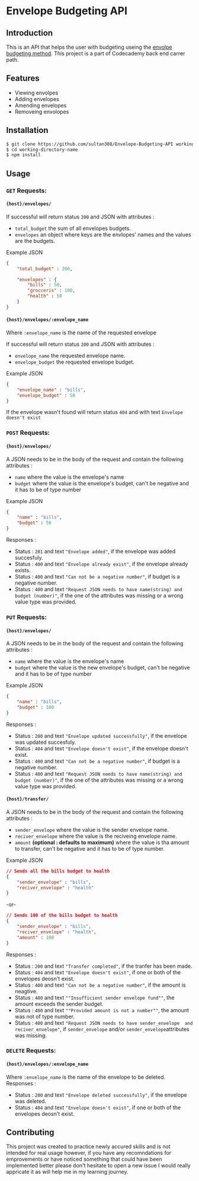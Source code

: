 # **Envelope Budgeting API**
 

## Introduction 
This is an API that helps the user with budgeting useing the [envolpe budgeting method](https://www.thebalance.com/what-is-envelope-budgeting-1293682). This project is a part of Codecademy back end carrer path.
## Features
* Viewing envolpes
* Adding envelopes
* Amending envelopes
* Removeing envolopes
## Installation
```bash
$ git clone https://github.com/sultan308/Envelope-Budgeting-API working-directory-name
$ cd working-directory-name
$ npm install
``` 
## Usage
### ```GET``` Requests:
#### ```{host}/envelopes/```
If successful will return status ```200``` and JSON with attributes :
* ```total_budget``` the sum of all envelopes budgets.
* ```envelopes``` an object where keys are the envlopes' names and the values are the budgets.
  
Example JSON
```json
{ 
    "total_budget" : 200,

    "envelopes" : {
        "bills" : 50,
        "grocceris" : 100,
        "health" : 50
    }
}
```
#### ```{host}/envelopes/:envelope_name```
Where ```:envelope_name``` is the name of the requested envelope
  
If successful will return status ```200``` and JSON with attributes :
* ```envelope_name``` the requested envelope name.
* ```envelope_budget``` the requested envelope budget.
  
Example JSON
```json
{ 
    "envelope_name" : "bills",
    "envelope_budget" : 50
}
```
If the envelope wasn't found will return status ```404``` and with text ```Envelope doesn't exist```
### ```POST``` Requests:
#### ```{host}/envelopes/```

A JSON needs to be in the body of the request and contain the following attributes :
* ```name``` where the value is the envelope's name
* ```budget``` where the value is the envelope's budget, can't be negative and it has to be of type number

Example JSON 
```json
{ 
    "name" : "bills",
    "budget" : 50
}
```
Responses :
* Status : ```201```  and text ```"Envelope added"```, if the envelope was added succesfuly.
* Status : ```400```  and text ```"Envelope already exist"```, if the envelope already exists.
* Status : ```400```  and text ```"Can not be a negative number"```, if budget is a negative number.
* Status : ```400``` and text ```"Request JSON needs to have name(string) and budget (number)"```, if the one of the attributes was missing or a wrong value type was provided.  
  
### ```PUT``` Requests:
#### ```{host}/envelopes/```

A JSON needs to be in the body of the request and contain the following attributes :
* ```name``` where the value is the envelope's name
* ```budget``` where the value is the new envelope's budget, can't be negative and it has to be of type number

 
Example JSON
```json
{ 
    "name" : "bills",
    "budget" : 100
}
```
Responses :
* Status : ```200```  and text ```"Envelope updated successfully"```, if the envelope was updated succesfuly.
* Status : ```404```  and text ```"Envelope doesn't exist"```, if the envelope doesn't exist.
* Status : ```400```  and text ```"Can not be a negative number"```, if budget is a negative number.
* Status : ```400``` and text ```"Request JSON needs to have name(string) and budget (number)"```, if the one of the attributes was missing or a wrong value type was provided.  
  
#### ```{host}/transfer/```
A JSON needs to be in the body of the request and contain the following attributes :
* ```sender_envelope``` where the value is the sender envelope name.
* ```reciver_envelope``` where the value is the reciveing envelope name.
* ```amount``` **(optional : defaults to maximum)** where the value is tha amount to transfer, can't be negative and it has to be of type number.
  
Example JSON
```json
// Sends all the bills budget to health
{ 
    "sender_envelope" : "bills",
    "reciver_envelope" : "health"
}
```

-or-
```json
// Sends 100 of the bills budget to health
{ 
    "sender_envelope" : "bills",
    "reciver_envelope" : "health",
    "amount" : 100
}
```
Responses :
* Status : ```200```  and text ```"Transfer completed"```, if the tranfer has been made.
* Status : ```404```  and text ```"Envelope doesn't exist"```, if one or both of the envelopes deosn't exist.
* Status : ```400```  and text ```"Can not be a negative number"```, if the amount is neagtive.
* Status : ```400``` and text ```""Insufficient sender envelope fund""```, the amount exceeds the sender budget.
* Status : ```400``` and text ```""Provided amount is not a number""```, the amount was not of type number.
* Status : ```400``` and text ```"Request JSON needs to have sender_envelope  and reciver_envelope"```, if ```sender_envelope``` and/or ```sender_envelope```attributes was missing. 
### ```DELETE``` Requests:

#### ```{host}/envelopes/:envelope_name```
Where ```:envelope_name``` is the name of the envelope to be deleted.
Responses :
* Status : ```200```  and text ```"Envelope deleted successfully"```, if the envelope was deleted.
* Status : ```404```  and text ```"Envelope doesn't exist"```, if one or both of the envelopes deosn't exist.

## Contributing
This project was created to practice newly accured skills and is not intended for real usage however, if you have any recomndations for emprovements or have noticed something that could have been implemented better please don't hesitate to open a new issue I would really appricate it as will help me in my learning journey. 